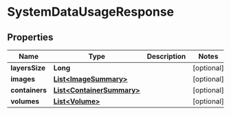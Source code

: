
# SystemDataUsageResponse

## Properties
Name | Type | Description | Notes
------------ | ------------- | ------------- | -------------
**layersSize** | **Long** |  |  [optional]
**images** | [**List&lt;ImageSummary&gt;**](ImageSummary.md) |  |  [optional]
**containers** | [**List&lt;ContainerSummary&gt;**](ContainerSummary.md) |  |  [optional]
**volumes** | [**List&lt;Volume&gt;**](Volume.md) |  |  [optional]



